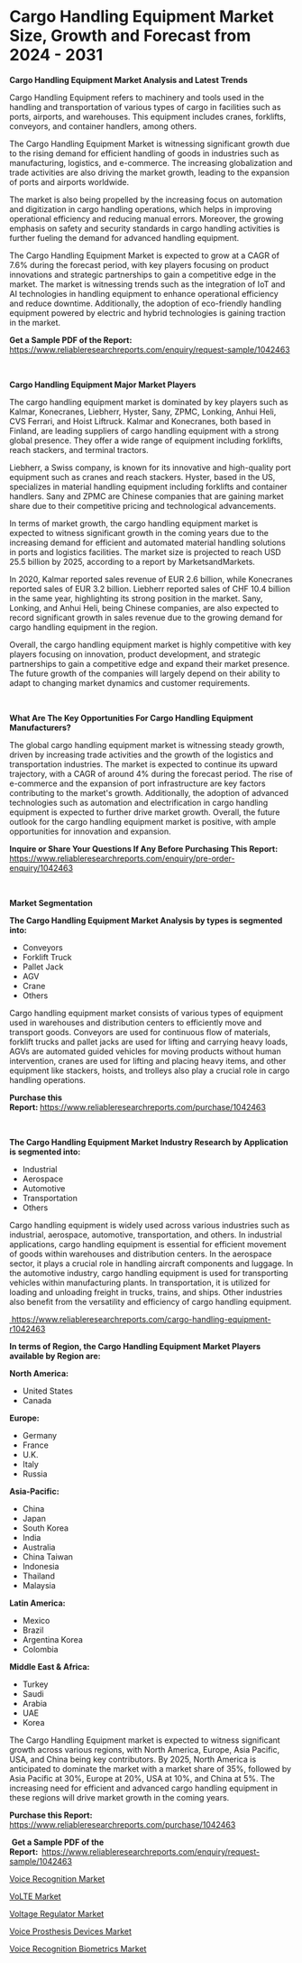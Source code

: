 <p><h1>Cargo Handling Equipment Market Size, Growth and Forecast from 2024 - 2031</h1></p><p><strong>Cargo Handling Equipment Market Analysis and Latest Trends</strong></p>
<p><p>Cargo Handling Equipment refers to machinery and tools used in the handling and transportation of various types of cargo in facilities such as ports, airports, and warehouses. This equipment includes cranes, forklifts, conveyors, and container handlers, among others.  </p><p>The Cargo Handling Equipment Market is witnessing significant growth due to the rising demand for efficient handling of goods in industries such as manufacturing, logistics, and e-commerce. The increasing globalization and trade activities are also driving the market growth, leading to the expansion of ports and airports worldwide. </p><p>The market is also being propelled by the increasing focus on automation and digitization in cargo handling operations, which helps in improving operational efficiency and reducing manual errors. Moreover, the growing emphasis on safety and security standards in cargo handling activities is further fueling the demand for advanced handling equipment.</p><p>The Cargo Handling Equipment Market is expected to grow at a CAGR of 7.6% during the forecast period, with key players focusing on product innovations and strategic partnerships to gain a competitive edge in the market. The market is witnessing trends such as the integration of IoT and AI technologies in handling equipment to enhance operational efficiency and reduce downtime. Additionally, the adoption of eco-friendly handling equipment powered by electric and hybrid technologies is gaining traction in the market.</p></p>
<p><strong>Get a Sample PDF of the Report:&nbsp;</strong> <a href="https://www.reliableresearchreports.com/enquiry/request-sample/1042463">https://www.reliableresearchreports.com/enquiry/request-sample/1042463</a></p>
<p>&nbsp;</p>
<p><strong>Cargo Handling Equipment Major Market Players</strong></p>
<p><p>The cargo handling equipment market is dominated by key players such as Kalmar, Konecranes, Liebherr, Hyster, Sany, ZPMC, Lonking, Anhui Heli, CVS Ferrari, and Hoist Liftruck. Kalmar and Konecranes, both based in Finland, are leading suppliers of cargo handling equipment with a strong global presence. They offer a wide range of equipment including forklifts, reach stackers, and terminal tractors.</p><p>Liebherr, a Swiss company, is known for its innovative and high-quality port equipment such as cranes and reach stackers. Hyster, based in the US, specializes in material handling equipment including forklifts and container handlers. Sany and ZPMC are Chinese companies that are gaining market share due to their competitive pricing and technological advancements.</p><p>In terms of market growth, the cargo handling equipment market is expected to witness significant growth in the coming years due to the increasing demand for efficient and automated material handling solutions in ports and logistics facilities. The market size is projected to reach USD 25.5 billion by 2025, according to a report by MarketsandMarkets.</p><p>In 2020, Kalmar reported sales revenue of EUR 2.6 billion, while Konecranes reported sales of EUR 3.2 billion. Liebherr reported sales of CHF 10.4 billion in the same year, highlighting its strong position in the market. Sany, Lonking, and Anhui Heli, being Chinese companies, are also expected to record significant growth in sales revenue due to the growing demand for cargo handling equipment in the region.</p><p>Overall, the cargo handling equipment market is highly competitive with key players focusing on innovation, product development, and strategic partnerships to gain a competitive edge and expand their market presence. The future growth of the companies will largely depend on their ability to adapt to changing market dynamics and customer requirements.</p></p>
<p>&nbsp;</p>
<p><strong>What Are The Key Opportunities For Cargo Handling Equipment Manufacturers?</strong></p>
<p><p>The global cargo handling equipment market is witnessing steady growth, driven by increasing trade activities and the growth of the logistics and transportation industries. The market is expected to continue its upward trajectory, with a CAGR of around 4% during the forecast period. The rise of e-commerce and the expansion of port infrastructure are key factors contributing to the market's growth. Additionally, the adoption of advanced technologies such as automation and electrification in cargo handling equipment is expected to further drive market growth. Overall, the future outlook for the cargo handling equipment market is positive, with ample opportunities for innovation and expansion.</p></p>
<p><strong>Inquire or Share Your Questions If Any Before Purchasing This Report:</strong> <a href="https://www.reliableresearchreports.com/enquiry/pre-order-enquiry/1042463">https://www.reliableresearchreports.com/enquiry/pre-order-enquiry/1042463</a></p>
<p>&nbsp;</p>
<p><strong>Market Segmentation</strong></p>
<p><strong>The Cargo Handling Equipment Market Analysis by types is segmented into:</strong></p>
<p><ul><li>Conveyors</li><li>Forklift Truck</li><li>Pallet Jack</li><li>AGV</li><li>Crane</li><li>Others</li></ul></p>
<p><p>Cargo handling equipment market consists of various types of equipment used in warehouses and distribution centers to efficiently move and transport goods. Conveyors are used for continuous flow of materials, forklift trucks and pallet jacks are used for lifting and carrying heavy loads, AGVs are automated guided vehicles for moving products without human intervention, cranes are used for lifting and placing heavy items, and other equipment like stackers, hoists, and trolleys also play a crucial role in cargo handling operations.</p></p>
<p><strong>Purchase this Report:&nbsp;</strong><a href="https://www.reliableresearchreports.com/purchase/1042463">https://www.reliableresearchreports.com/purchase/1042463</a></p>
<p>&nbsp;</p>
<p><strong>The Cargo Handling Equipment Market Industry Research by Application is segmented into:</strong></p>
<p><ul><li>Industrial</li><li>Aerospace</li><li>Automotive</li><li>Transportation</li><li>Others</li></ul></p>
<p><p>Cargo handling equipment is widely used across various industries such as industrial, aerospace, automotive, transportation, and others. In industrial applications, cargo handling equipment is essential for efficient movement of goods within warehouses and distribution centers. In the aerospace sector, it plays a crucial role in handling aircraft components and luggage. In the automotive industry, cargo handling equipment is used for transporting vehicles within manufacturing plants. In transportation, it is utilized for loading and unloading freight in trucks, trains, and ships. Other industries also benefit from the versatility and efficiency of cargo handling equipment.</p></p>
<p><a href="https://www.reliableresearchreports.com/cargo-handling-equipment-r1042463">&nbsp;https://www.reliableresearchreports.com/cargo-handling-equipment-r1042463</a></p>
<p><strong>In terms of Region, the Cargo Handling Equipment Market Players available by Region are:</strong></p>
<p>
    <p> <strong> North America: </strong>
        <ul>
            <li>United States</li>
            <li>Canada</li>
        </ul>
        </p> 
    <p> <strong> Europe: </strong>
        <ul>
            <li>Germany</li>
            <li>France</li>
            <li>U.K.</li>
            <li>Italy</li>
            <li>Russia</li>
        </ul>
        </p> 
    <p> <strong> Asia-Pacific: </strong>
        <ul>
            <li>China</li>
            <li>Japan</li>
            <li>South Korea</li>
            <li>India</li>
            <li>Australia</li>
            <li>China Taiwan</li>
            <li>Indonesia</li>
            <li>Thailand</li>
            <li>Malaysia</li>
        </ul>
        </p> 
    <p> <strong> Latin America: </strong>
        <ul>
            <li>Mexico</li>
            <li>Brazil</li>
            <li>Argentina Korea</li>
            <li>Colombia</li>
        </ul>
        </p> 
    <p> <strong> Middle East & Africa: </strong>
        <ul>
            <li>Turkey</li>
            <li>Saudi</li>
            <li>Arabia</li>
            <li>UAE</li>
            <li>Korea</li>
        </ul>
    </p>
    </p>
<p><p>The Cargo Handling Equipment market is expected to witness significant growth across various regions, with North America, Europe, Asia Pacific, USA, and China being key contributors. By 2025, North America is anticipated to dominate the market with a market share of 35%, followed by Asia Pacific at 30%, Europe at 20%, USA at 10%, and China at 5%. The increasing need for efficient and advanced cargo handling equipment in these regions will drive market growth in the coming years.</p></p>
<p><strong>Purchase this Report: </strong><a href="https://www.reliableresearchreports.com/purchase/1042463">https://www.reliableresearchreports.com/purchase/1042463</a></p>
<p>&nbsp;<strong>Get a Sample PDF of the Report:&nbsp;&nbsp;</strong><a href="https://www.reliableresearchreports.com/enquiry/request-sample/1042463">https://www.reliableresearchreports.com/enquiry/request-sample/1042463</a></p>
<p><strong></strong></p>
<p><p><a href="https://github.com/nathandecarvalho/Market-Research-Report-List-4/blob/main/voice-recognition-market.md">Voice Recognition Market</a></p><p><a href="https://github.com/julian6Skinner/Market-Research-Report-List-1/blob/main/volte-market.md">VoLTE Market</a></p><p><a href="https://github.com/jakobeblake56/Market-Research-Report-List-1/blob/main/voltage-regulator-market.md">Voltage Regulator Market</a></p><p><a href="https://github.com/julyju69/Market-Research-Report-List-4/blob/main/voice-prosthesis-devices-market.md">Voice Prosthesis Devices Market</a></p><p><a href="https://github.com/JosephWillisbXXgf/Market-Research-Report-List-1/blob/main/voice-recognition-biometrics-market.md">Voice Recognition Biometrics Market</a></p></p>
